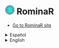 # [<img src="/media/rominar-logo-no-bg.png" alt="Rominar logo" width="30" height="30"/>](https://andressiri.github.io/RominaR) RominaR

* [Go to RominaR site](https://andressiri.github.io/RominaR)

<details>

  <summary>Español</summary>
  
  ### Motivación para el proyecto
  
  Esta aplicación fue creada teniendo en consideración el negocio de Romina pero principalmente con la finalidad de aplicar a un fin y potenciar el conocimiento en las tecnologías base del desarrollo web: `HTML`, `CSS` y `JavaScript`. Se llevó adelante entonces la construcción de un sitio en una sola página con funcionalidades básicas de contacto que cumpliera con los requerimientos para el negocio del cliente.
  
  ### Estado actual de la aplicación
  
  Siendo mi primer proyecto importante, tiene algunas cosas a destacar a pesar que claramente tiene otras para mejorar. Estas últimas son principalmente en cuestiones relacionadas con mi experiencia al momento de realizarlo, tales como la organización y optimización del código o asimismo la forma de utilizar el `git`. Sin embargo pueden verse implementadas funciones avanzadas como el `intersection observer` de manera correcta, un buen manejo del `DOM` y de los `eventos`, el desarrollo de un componente complejo como una galería de fotos de una manera personalizada (creando cada una de sus funcionalidades), y finalmente una aplicación totalmente responsive. Cabe agregar que son mejorables otros aspectos que tienen que ver con que el sitio no está terminado, debido a que el cliente decidió no proceder con su negocio. Esto genera que el sitio no tenga tanto impacto, ya que es necesario poner fotos de mejor calidad, los textos correspondientes y mejorar el diseño. De todas formas, a fines prácticos y didácticos el sitio claramente cumplió su función. 
    
  ### Mejorado con Lighthouse
  
  Este sitio fue mejorado con lighthouse, teniendo en cuenta la carga de activos críticos (critical assets preloading) y la carga perezosa (lazy loading) del resto de la aplicación, cuestiones de accesibilidad y mejores prácticas, y por supuesto, la optimización para motores de búsqueda (SEO). Algunas cuestiones que bajan la puntuación en rendimiento o accesibilidad están relacionadas con no tener las imágenes adecuadas para mostrar, cosas que se pueden mejorar fácilmente pero que no merecen la pena en el estado en el que se encuentra el sitio.
  
  [<img src="/media/lighthouse-performance.jpg" alt="Lighthouse performance" />](#)
  
</details> 

<details>

<summary>English</summary>
  
  ### Motivation for the project
  
  This application was created taking into consideration Romina's business but mainly with the purpose of applying to an end and enhance the knowledge in the basic technologies of web development: `HTML`, `CSS` and `JavaScript`. It was then carried out the construction of a single page site with basic contact functionalities that met the requirements for the client's business.
  
  ### Build status
  
  Being my first major project, it has some things to highlight although it clearly has others to improve. The latter are mainly in issues related to my experience at the time of making it, such as the organization and optimization of the code or how to use `git`. However, advanced functions such as the `intersection observer` can be seen implemented in a correct way, a good management of the `DOM` and `events`, the development of a complex component such as a photo gallery in a customized way (creating each of its functionalities), and finally a fully responsive application. It should be added that there are other aspects that can be improved that have to do with the fact that the site is not finished, because the client decided not to proceed with their business. This generates that the site does not have so much impact, since it is necessary to put better quality photos, the corresponding texts and improve the design. Anyway, for practical and didactic purposes the site clearly fulfilled its function.
  
  ### Improved with Lighthouse
  
  This site was improved with lighthouse, taking in consideration the preloading of critical assets and the lazy loading of the rest of the application, accessibility and best preactices issues, and of course, Search Engine Optimization (SEO). Some issues that lower score in performance or accesibility are related to not having the proper images to display, things that can be easily improved but do not worth the trouble in the state the site is.
  
  [<img src="/media/lighthouse-performance.jpg" alt="Lighthouse performance" />](#)
  
</details> 

